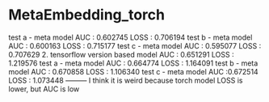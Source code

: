 # MetaEmbedding_torch
test a - meta model AUC : 0.602745
LOSS : 0.706194
test b - meta model AUC : 0.600163
LOSS : 0.715177
test c - meta model AUC : 0.595077
LOSS : 0.707629
2. tensorflow version
based model AUC : 0.651291
LOSS : 1.219576
test a - meta model AUC : 0.664774
LOSS : 1.164091
test b - meta model AUC : 0.670858
LOSS : 1.106340
test c - meta model AUC :0.672514
LOSS : 1.073448
———
I think it is weird because torch model LOSS is lower, but AUC is low